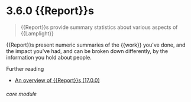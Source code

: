 # 3.6.0    {{Report}}s

> {{Report}}s provide summary statistics about various aspects of {{Lamplight}} 

{{Report}}s present numeric summaries of the {{work}} you've done, and the impact you've had, and can be broken down differently, by the information you hold about people.

Further reading
* [An overview of {{Report}}s (17.0.0)](/help/index/v/{{version}}/p/17.0.0)

###### core module


